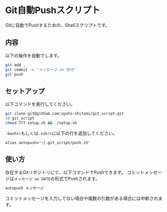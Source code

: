 # Git自動Pushスクリプト

Gitに自動でPushするための、Shellスクリプトです。

## 内容

以下の操作を自動でします。

```bash
git add .
git commit -m "メッセージ on 日付"
git push
```

## セットアップ

以下コマンドを実行してください。

```bash
git clone git@github.com:ayato-shitomi/git_script.git
cd git_script
chmod 777 setup.sh && ./setup.sh
```

`.bashrc`もしくは`.zshrc`に以下の行を追加してください。

```.bashrc
alias autopush='~/.git_script/push.sh'
```

## 使い方

存在するGitリポジトリにて、以下コマンドでPushできます。
コミットメッセージは`メッセージ on DATE`の形式でPushされます。

```bash
autopush メッセージ
```

コミットメッセージを入力してない場合や複数の引数がある場合には中断されます。